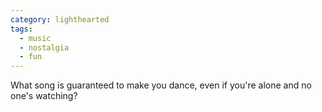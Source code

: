 ```yaml
---
category: lighthearted
tags:
  - music
  - nostalgia
  - fun
---
```


What song is guaranteed to make you dance, even if you're alone and no one's watching?
